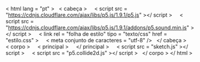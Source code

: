<!DOCTYPE html>


< html  lang = "pt" >  
< cabeça >    
< script  src = "https://cdnjs.cloudflare.com/ajax/libs/p5.js/1.9.1/p5.js" ></ script >    
< script  src = "https://cdnjs.cloudflare.com/ajax/libs/p5.js/1.9.1/addons/p5.sound.min.js" ></ script >    
< link  rel = "folha de estilo"  tipo = "texto/css"  href = "estilo.css" >    
< meta  conjunto de caracteres = "utf-8"  />
  
</ cabeça >  
< corpo >    
< principal >    
</ principal >    
< script  src = "sketch.js" ></ script >    
< script  src = "p5.collide2d.js" ></ script >  
</ corpo >
</ html >
